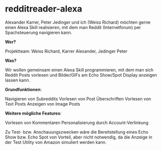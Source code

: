 ﻿# redditreader-alexa

Alexander Karrer, Peter Jedinger und ich (Weiss Richard) möchten gerne einen Alexa Skill realisieren, mit dem man Reddit (Internetforum) per Spachsteuerung navigieren kann.

 
**Wer?**

Projektteam: Weiss Richard, Karrer Alexander, Jedinger Peter

 

**Was?**

Wir wollen gemeinsam einen Alexa Skill programmieren, mit dem man sich Reddit Posts vorlesen und Bilder/GIFs am Echo Show/Spot Display anzeigen lassen kann.

**Grundfunktionen**:

Navigieren von Subreddits
Vorlesen von Post Überschriften
Vorlesen von Text Posts
Anzeigen von Image Posts
 

**Weitere mögliche Features**:

Vorlesen von Kommentaren
Personalisierung durch Account-Verlinkung
 

Zu Test- bzw. Anschauungszwecken wäre die Bereitstellung eines Echo Show bzw. Echo Spot von Vorteil, aber nicht notwendig, da die Anzeige in der Test Utility von Amazon simuliert werden kann.